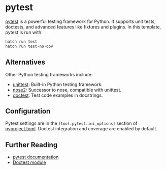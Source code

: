# pytest

[pytest](https://docs.pytest.org/en/stable/) is a powerful testing framework for Python. It supports unit tests, doctests, and advanced features like fixtures and plugins. In this template, pytest is run with:

```zsh
hatch run test
hatch run test-no-cov
```

## Alternatives

Other Python testing frameworks include:

- [unittest](https://docs.python.org/3/library/unittest.html): Built-in Python testing framework.
- [nose2](https://docs.nose2.io/): Successor to nose, compatible with unittest.
- [doctest](https://docs.python.org/3/library/doctest.html): Test code examples in docstrings.

## Configuration

Pytest settings are in the `[tool.pytest.ini_options]` section of [pyproject.toml](../pyproject.toml). Doctest integration and coverage are enabled by default.

## Further Reading

- [pytest documentation](https://docs.pytest.org/en/stable/)
- [Doctest module](https://docs.python.org/3/library/doctest.html)

